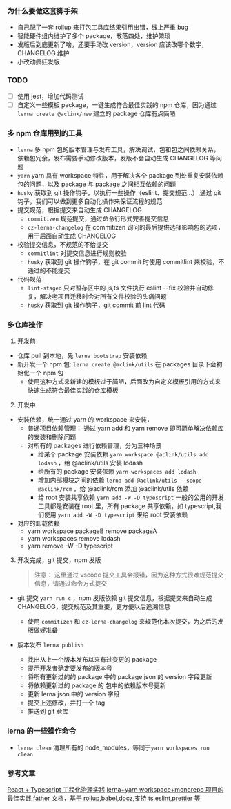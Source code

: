 ### 为什么要做这套脚手架

-   自己配了一套 rollup 来打包工具库结果引用出错，线上严重 bug
-   智能硬件组内维护了多个 package，散落四处，维护繁琐
-   发版后到底更新了啥，还要手动改 version，version 应该改哪个数字，CHANGELOG 维护
-   小改动疯狂发版

### TODO

-   [ ] 使用 jest，增加代码测试
-   [ ] 自定义一些模板 package，一键生成符合最佳实践的 npm 仓库，因为通过`lerna create @aclink/new` 建立的 package 仓库有点简陋

### 多 npm 仓库用到的工具

-   `lerna` 多 npm 包的版本管理与发布工具，解决调试，包和包之间依赖关系，依赖包冗余，发布需要手动修改版本，发版不会自动生成 CHANGELOG 等问题
-   `yarn` yarn 具有 workspace 特性，用于解决各个 package 到处重复安装依赖包的问题，以及 package 与 package 之间相互依赖的问题
-   `husky` 获取到 git 操作钩子，以执行一些操作（eslint、提交规范...）,通过 git 钩子，我们可以做到更多自动化操作来保证流程的规范
-   提交规范，根据提交来自动生成 CHANGELOG
    -   `commitizen` 规范提交，通过命令行形式完善提交信息
    -   `cz-lerna-changelog` 在 commitizen 询问的最后提供选择影响包的选项，用于后面自动生成 CHANGELOG
-   校验提交信息，不规范的不给提交
    -   `commitlint` 对提交信息进行规则校验
    -   `husky` 获取到 git 操作钩子，在 git commit 时使用 commitlint 来校验，不通过的不能提交
-   代码规范
    -   `lint-staged` 只对暂存区中的 js,ts 文件执行 eslint --fix 校验并自动修复，解决老项目迁移时会对所有文件校验的头痛问题
    -   `husky` 获取到 git 操作钩子，git commit 前 lint 代码

### 多仓库操作

1. 开发前

-   仓库 pull 到本地，先 `lerna bootstrap` 安装依赖
-   新开发一个 npm 包: `lerna create @aclink/utils` 在 packages 目录下会初始化一个 npm 包
    -   使用这种方式来新建的模板过于简陋，后面改为自定义模板引用的方式来快速生成符合最佳实践的仓库模板

2. 开发中

-   安装依赖，统一通过 yarn 的 workspace 来安装，
    -   普通项目依赖管理： 通过 yarn add 和 yarn remove 即可简单解决依赖库的安装和删除问题
    -   对所有的 packages 进行依赖管理，分为三种场景
        -   给某个 package 安装依赖 `yarn workspace @aclink/utils add lodash` ，给 @aclink/utils 安装 lodash
        -   给所有的 package 安装依赖 `yarn workspaces add lodash`
        -   增加内部模块之间的依赖 `lerna add @aclink/utils --scope @aclink/rcm` ，给 @aclink/rcm 添加 @aclink/utils 依赖
        -   给 root 安装共享依赖 `yarn add -W -D typescript` 一般的公用的开发工具都是安装在 root 里，所有 package 共享依赖，如 typescript,我们使用 `yarn add -W -D typescript` 来给 root 安装依赖
-   对应的卸载依赖
    -   yarn workspace packageB remove packageA
    -   yarn workspaces remove lodash
    -   yarn remove -W -D typescript

3. 开发完成，git 提交，npm 发版
    > 注意： 这里通过 vscode 提交工具会报错，因为这种方式很难规范提交信息，请通过命令方式提交

-   git 提交 `yarn run c` ，npm 发版依赖 git 提交信息，根据提交来自动生成 CHANGELOG，提交规范及其重要，更方便以后追溯信息

    -   使用 `commitizen` 和 `cz-lerna-changelog` 来规范化本次提交，为之后的发版做好准备

-   版本发布 `lerna publish`

    -   找出从上一个版本发布以来有过变更的 package
    -   提示开发者确定要发布的版本号
    -   将所有更新过的的 package 中的 package.json 的 version 字段更新
    -   将依赖更新过的 package 的 包中的依赖版本号更新
    -   更新 lerna.json 中的 version 字段
    -   提交上述修改，并打一个 tag
    -   推送到 git 仓库

### lerna 的一些操作命令

-   `lerna clean` 清理所有的 node_modules，等同于`yarn workspaces run clean`

### 参考文章

[React + Typescript 工程化治理实践](https://juejin.im/post/5dccc9b8e51d4510840165e2#heading-16)
[lerna+yarn workspace+monorepo 项目的最佳实践](https://juejin.im/post/5d583231e51d45620541039e#heading-9)
[father 文档，基于 rollup,babel,docz,支持 ts,eslint,prettier 等](https://github.com/umijs/father/tree/2.x)
